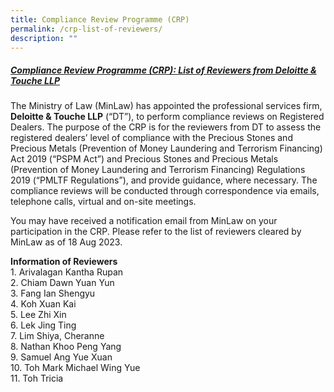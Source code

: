 ```yaml
---
title: Compliance Review Programme (CRP)
permalink: /crp-list-of-reviewers/
description: ""
---
```

##### **<u>Compliance Review Programme (CRP): List of Reviewers from Deloitte &amp; Touche LLP</u>**

The Ministry of Law (MinLaw) has appointed the professional services firm, **Deloitte &amp; Touche LLP** (“DT”), to perform compliance reviews on Registered Dealers. The purpose of the CRP is for the reviewers from DT to assess the registered dealers’ level of compliance with the Precious Stones and Precious Metals (Prevention of Money Laundering and Terrorism Financing) Act 2019 (“PSPM Act”) and Precious Stones and Precious Metals (Prevention of Money Laundering and Terrorism Financing) Regulations 2019 (“PMLTF Regulations”), and provide guidance, where necessary. The compliance reviews will be conducted through correspondence via emails, telephone calls, virtual and on-site meetings.

You may have received a notification email from MinLaw on your participation in the CRP. Please refer to the list of reviewers cleared by MinLaw as of 18 Aug 2023.

**Information of Reviewers**
<br>1. Arivalagan Kantha Rupan<br>2. Chiam Dawn Yuan Yun
<br>3.	Fang Ian Shengyu<br>4.	Koh Xuan Kai
<br>5.	Lee Zhi Xin<br>6. Lek Jing Ting<br>
7.	Lim Shiya, Cheranne<br>
8.	Nathan Khoo Peng Yang<br>
9.	Samuel Ang Yue Xuan<br>
10.	Toh Mark Michael Wing Yue<br>
11.	Toh Tricia